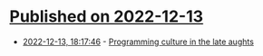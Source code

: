 # [Published on 2022-12-13](index.md)

* [2022-12-13, 18:17:46](https://lobste.rs/s/2co7mm/programming_culture_late_aughts) - [Programming culture in the late aughts](https://morepablo.com/2022/11/programming-culture-in-the-late-aughts.html)
